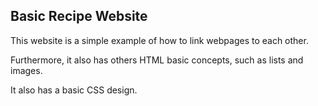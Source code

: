 ## Basic Recipe Website

This website is a simple example of how to link webpages to each other.

Furthermore, it also has others HTML basic concepts, such as lists and images.

It also has a basic CSS design.
